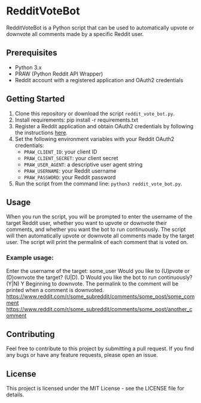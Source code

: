 # RedditVoteBot

RedditVoteBot is a Python script that can be used to automatically upvote or downvote all comments made by a specific Reddit user.

## Prerequisites

- Python 3.x
- PRAW (Python Reddit API Wrapper)
- Reddit account with a registered application and OAuth2 credentials

## Getting Started

1. Clone this repository or download the script `reddit_vote_bot.py`.
2. Install requirements: pip install -r requirements.txt
3. Register a Reddit application and obtain OAuth2 credentials by following the instructions [here](https://www.reddit.com/prefs/apps).
4. Set the following environment variables with your Reddit OAuth2 credentials:
   - `PRAW_CLIENT_ID`: your client ID
   - `PRAW_CLIENT_SECRET`: your client secret
   - `PRAW_USER_AGENT`: a descriptive user agent string
   - `PRAW_USERNAME`: your Reddit username
   - `PRAW_PASSWORD`: your Reddit password
5. Run the script from the command line: `python3 reddit_vote_bot.py`.

## Usage

When you run the script, you will be prompted to enter the username of the target Reddit user, whether you want to upvote or downvote their comments, and whether you want the bot to run continuously. The script will then automatically upvote or downvote all comments made by the target user. The script will print the permalink of each comment that is voted on.

### Example usage:

Enter the username of the target: some_user
Would you like to (U)pvote or (D)ownvote the target? (U|D). D
Would you like the bot to run continuously? (Y|N) Y
Beginning to downvote. The permalink to the comment will be printed when a comment is downvoted.
https://www.reddit.com/r/some_subreddit/comments/some_post/some_comment
https://www.reddit.com/r/some_subreddit/comments/some_post/another_comment


## Contributing

Feel free to contribute to this project by submitting a pull request. If you find any bugs or have any feature requests, please open an issue.

## License

This project is licensed under the MIT License - see the LICENSE file for details.
